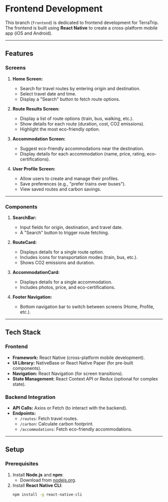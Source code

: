 # Frontend Development

This branch (`frontend`) is dedicated to frontend development for TerraTrip. The frontend is built using **React Native** to create a cross-platform mobile app (iOS and Android).

---

## Features

### **Screens**
1. **Home Screen:**
   - Search for travel routes by entering origin and destination.
   - Select travel date and time.
   - Display a "Search" button to fetch route options.

2. **Route Results Screen:**
   - Display a list of route options (train, bus, walking, etc.).
   - Show details for each route (duration, cost, CO2 emissions).
   - Highlight the most eco-friendly option.

3. **Accommodation Screen:**
   - Suggest eco-friendly accommodations near the destination.
   - Display details for each accommodation (name, price, rating, eco-certifications).

4. **User Profile Screen:**
   - Allow users to create and manage their profiles.
   - Save preferences (e.g., "prefer trains over buses").
   - View saved routes and carbon savings.

---

### **Components**
1. **SearchBar:**
   - Input fields for origin, destination, and travel date.
   - A "Search" button to trigger route fetching.

2. **RouteCard:**
   - Displays details for a single route option.
   - Includes icons for transportation modes (train, bus, etc.).
   - Shows CO2 emissions and duration.

3. **AccommodationCard:**
   - Displays details for a single accommodation.
   - Includes photos, price, and eco-certifications.

4. **Footer Navigation:**
   - Bottom navigation bar to switch between screens (Home, Profile, etc.).

---

## Tech Stack

### **Frontend**
- **Framework:** React Native (cross-platform mobile development).
- **UI Library:** NativeBase or React Native Paper (for pre-built components).
- **Navigation:** React Navigation (for screen transitions).
- **State Management:** React Context API or Redux (optional for complex state).

### **Backend Integration**
- **API Calls:** Axios or Fetch (to interact with the backend).
- **Endpoints:**
  - `/routes`: Fetch travel routes.
  - `/carbon`: Calculate carbon footprint.
  - `/accommodations`: Fetch eco-friendly accommodations.

---

## Setup

### **Prerequisites**
1. Install **Node.js** and **npm**:
   - Download from [nodejs.org](https://nodejs.org).
2. Install **React Native CLI**:
   ```bash
   npm install -g react-native-cli
